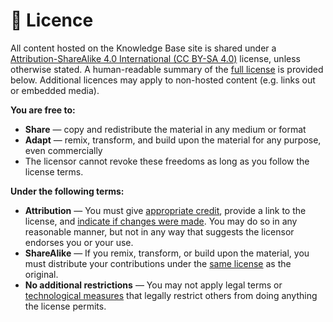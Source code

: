 # 📜 Licence

All content hosted on the Knowledge Base site is shared under a [Attribution-ShareAlike 4.0 International (CC BY-SA 4.0)](https://creativecommons.org/licenses/by-sa/4.0/) license, unless otherwise stated. A human-readable summary of the [full license](https://creativecommons.org/licenses/by-sa/4.0/legalcode) is provided below. Additional licences may apply to non-hosted content (e.g. links out or embedded media).&#x20;

**You are free to:**

* **Share** — copy and redistribute the material in any medium or format
* **Adapt** — remix, transform, and build upon the material for any purpose, even commercially
* The licensor cannot revoke these freedoms as long as you follow the license terms.

**Under the following terms:**

* **Attribution** — You must give [appropriate credit](https://creativecommons.org/licenses/by-sa/4.0/), provide a link to the license, and [indicate if changes were made](https://creativecommons.org/licenses/by-sa/4.0/). You may do so in any reasonable manner, but not in any way that suggests the licensor endorses you or your use.
* **ShareAlike** — If you remix, transform, or build upon the material, you must distribute your contributions under the [same license](https://creativecommons.org/licenses/by-sa/4.0/) as the original.
* **No additional restrictions** — You may not apply legal terms or [technological measures](https://creativecommons.org/licenses/by-sa/4.0/) that legally restrict others from doing anything the license permits.

